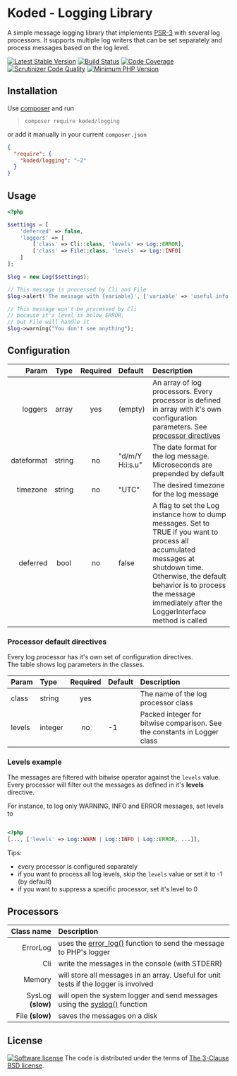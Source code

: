 Koded - Logging Library
=======================

A simple message logging library that implements [PSR-3][psr-3]
with several log processors. It supports multiple log writers that
can be set separately and process messages based on the log level.

[![Latest Stable Version](https://img.shields.io/packagist/v/koded/logging.svg)](https://packagist.org/packages/koded/logging)
[![Build Status](https://travis-ci.org/kodedphp/logging.svg?branch=master)](https://travis-ci.org/kodedphp/logging)
[![Code Coverage](https://scrutinizer-ci.com/g/kodedphp/logging/badges/coverage.png?b=master)](https://scrutinizer-ci.com/g/kodedphp/logging/?branch=master)
[![Scrutinizer Code Quality](https://scrutinizer-ci.com/g/kodedphp/logging/badges/quality-score.png?b=master)](https://scrutinizer-ci.com/g/kodedphp/logging/?branch=master)
[![Minimum PHP Version](https://img.shields.io/badge/php-%3E%3D%207.1-8892BF.svg)](https://php.net/)


Installation
------------

Use [composer][composer] and run 
> `composer require koded/logging`

or add it manually in your current `composer.json`
```json
{
  "require": {
    "koded/logging": "~2"
  }
}
```

Usage
-----

```php
<?php

$settings = [
    'deferred' => false,
    'loggers' => [
        ['class' => Cli::class, 'levels' => Log::ERROR],
        ['class' => File::class, 'levels' => Log::INFO]
    ]
];

$log = new Log($settings);

// This message is processed by Cli and File
$log->alert('The message with {variable}', ['variable' => 'useful info']);

// This message won't be processed by Cli 
// because it's level is below ERROR,
// but File will handle it
$log->warning("You don't see anything");
```

Configuration
-------------

| Param      | Type   | Required | Default         | Description |
|-----------:|:------:|:--------:|:----------------|:------------|
| loggers    | array  | yes      | (empty)         | An array of log processors. Every processor is defined in array with it's own configuration parameters. See [processor directives](processor-default-directives) |
| dateformat | string | no       | "d/m/Y H:i:s.u" | The date format for the log message. Microseconds are prepended by default |
| timezone   | string | no       | "UTC"           | The desired timezone for the log message |
| deferred   | bool   | no       | false           | A flag to set the Log instance how to dump messages. Set to TRUE if you want to process all accumulated messages at shutdown time. Otherwise, the default behavior is to process the message immediately after the LoggerInterface method is called |


### Processor default directives

Every log processor has it's own set of configuration directives.  
The table shows log parameters in the classes.

| Param      | Type    | Required | Default       | Description |
|:-----------|:--------|:--------:|:--------------|:------------|
| class      | string  | yes      |               | The name of the log processor class |
| levels     | integer | no       | -1            | Packed integer for bitwise comparison. See the constants in Logger class |


### Levels example

The messages are filtered with bitwise operator against the `levels` value.
Every processor will filter out the messages as defined in it's **levels** directive.

For instance, to log only WARNING, INFO and ERROR messages, set levels to

```php

<?php
[..., ['levels' => Log::WARN | Log::INFO | Log::ERROR, ...]],
```

Tips:
- every processor is configured separately
- if you want to process all log levels, skip the `levels` value or set it to -1 (by default)
- if you want to suppress a specific processor, set it's level to 0


Processors
----------

| Class name        | Description                                                                          |
|------------------:|:-------------------------------------------------------------------------------------|
| ErrorLog          | uses the [error_log()][error-log] function to send the message to PHP's logger       |
| Cli               | write the messages in the console (with STDERR)                                      |
| Memory            | will store all messages in an array. Useful for unit tests if the logger is involved |
| SysLog **(slow)** | will open the system logger and send messages using the [syslog()][syslog] function  |
| File **(slow)**   | saves the messages on a disk                                                         |


License
-------
[![Software license](https://img.shields.io/badge/License-BSD%203--Clause-blue.svg)](LICENSE)
The code is distributed under the terms of [The 3-Clause BSD license](LICENSE).

[psr-3]: http://www.php-fig.org/psr/psr-3/
[composer]: https://getcomposer.org/download/
[error-log]: http://php.net/error_log
[syslog]: http://php.net/syslog
